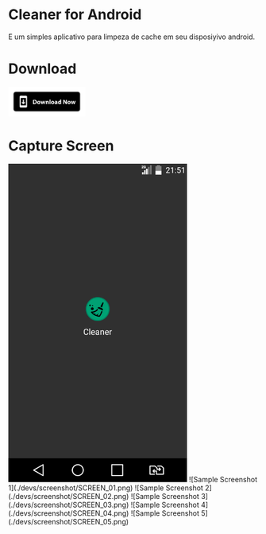 # Cleaner for Android

E um simples aplicativo para limpeza de cache em seu disposiyivo android.

# Download
[<img alt="Get it on Google Play" height="60" src="./devs/images/download_now.png">](./devs/app/Cleaner_1.0.apk)

# Capture Screen
<img src="./devs/screenshot/SCREEN_01.png" width="360" height="640" />
![Sample Screenshot 1](./devs/screenshot/SCREEN_01.png)
![Sample Screenshot 2](./devs/screenshot/SCREEN_02.png)
![Sample Screenshot 3](./devs/screenshot/SCREEN_03.png)
![Sample Screenshot 4](./devs/screenshot/SCREEN_04.png)
![Sample Screenshot 5](./devs/screenshot/SCREEN_05.png)
